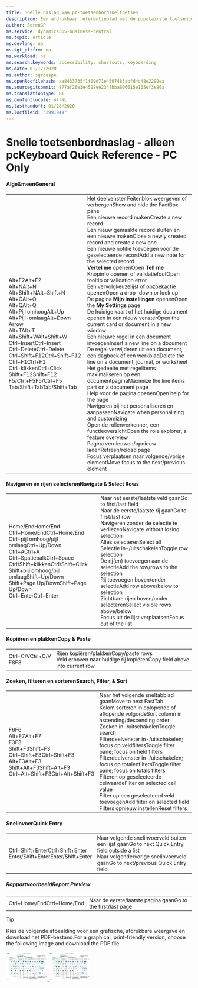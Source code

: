 ```yaml
---
title: Snelle naslag van pc-toetsenbordsneltoetsen
description: Een afdrukbaar referentieblad met de populairste toetsenbordsneltoetsen voor pc-gebruikers.
author: SorenGP
ms.service: dynamics365-business-central
ms.topic: article
ms.devlang: na
ms.tgt_pltfrm: na
ms.workload: na
ms.search.keywords: accessibility, shortcuts, keyboarding
ms.date: 01/17/2020
ms.author: sgroespe
ms.openlocfilehash: aa8433735f1f09d71e4597485abfd4d48e2292ea
ms.sourcegitcommit: 877af26e3e4522ee234fbba606615e105ef3e90a
ms.translationtype: HT
ms.contentlocale: nl-NL
ms.lasthandoff: 01/28/2020
ms.locfileid: "2991949"
---
```

# <a name="keyboard-quick-reference---pc-only"></a><span data-ttu-id="9c96e-103">Snelle toetsenbordnaslag - alleen pc</span><span class="sxs-lookup"><span data-stu-id="9c96e-103">Keyboard Quick Reference - PC Only</span></span>

#### <a name="general"></a><span data-ttu-id="9c96e-104">Alge&meen</span><span class="sxs-lookup"><span data-stu-id="9c96e-104">General</span></span>
|||  
|-|-|
|<span data-ttu-id="9c96e-105">Alt+F2</span><span class="sxs-lookup"><span data-stu-id="9c96e-105">Alt+F2</span></span><br /><span data-ttu-id="9c96e-106">Alt+N</span><span class="sxs-lookup"><span data-stu-id="9c96e-106">Alt+N</span></span><br /><span data-ttu-id="9c96e-107">Alt+Shift+N</span><span class="sxs-lookup"><span data-stu-id="9c96e-107">Alt+Shift+N</span></span><br /><span data-ttu-id="9c96e-108">Alt+O</span><span class="sxs-lookup"><span data-stu-id="9c96e-108">Alt+O</span></span><br /><span data-ttu-id="9c96e-109">Alt+Q</span><span class="sxs-lookup"><span data-stu-id="9c96e-109">Alt+Q</span></span><br /><span data-ttu-id="9c96e-110">Alt+Pijl omhoog</span><span class="sxs-lookup"><span data-stu-id="9c96e-110">Alt+Up</span></span><br /><span data-ttu-id="9c96e-111">Alt+Pijl-omlaag</span><span class="sxs-lookup"><span data-stu-id="9c96e-111">Alt+Down Arrow</span></span><br /><span data-ttu-id="9c96e-112">Alt+T</span><span class="sxs-lookup"><span data-stu-id="9c96e-112">Alt+T</span></span><br /><span data-ttu-id="9c96e-113">Alt+Shift+W</span><span class="sxs-lookup"><span data-stu-id="9c96e-113">Alt+Shift+W</span></span><br /><span data-ttu-id="9c96e-114">Ctrl+Insert</span><span class="sxs-lookup"><span data-stu-id="9c96e-114">Ctrl+Insert</span></span><br /><span data-ttu-id="9c96e-115">Ctrl-Delete</span><span class="sxs-lookup"><span data-stu-id="9c96e-115">Ctrl-Delete</span></span><br /><span data-ttu-id="9c96e-116">Ctrl+Shift+F12</span><span class="sxs-lookup"><span data-stu-id="9c96e-116">Ctrl+Shift+F12</span></span><br /><span data-ttu-id="9c96e-117">Ctrl+F1</span><span class="sxs-lookup"><span data-stu-id="9c96e-117">Ctrl+F1</span></span><br /><span data-ttu-id="9c96e-118">Ctrl+klikken</span><span class="sxs-lookup"><span data-stu-id="9c96e-118">Ctrl+Click</span></span><br /><span data-ttu-id="9c96e-119">Shift+F12</span><span class="sxs-lookup"><span data-stu-id="9c96e-119">Shift+F12</span></span><br /><span data-ttu-id="9c96e-120">F5/Ctrl+F5</span><span class="sxs-lookup"><span data-stu-id="9c96e-120">F5/Ctrl+F5</span></span><br /><span data-ttu-id="9c96e-121">Tab/Shift+Tab</span><span class="sxs-lookup"><span data-stu-id="9c96e-121">Tab/Shift+Tab</span></span><br />|<span data-ttu-id="9c96e-122">Het deelvenster Feitenblok weergeven of verbergen</span><span class="sxs-lookup"><span data-stu-id="9c96e-122">Show and hide the FactBox pane</span></span><br /><span data-ttu-id="9c96e-123">Een nieuwe record maken</span><span class="sxs-lookup"><span data-stu-id="9c96e-123">Create a new record</span></span><br /><span data-ttu-id="9c96e-124">Een nieuw gemaakte record sluiten en een nieuwe maken</span><span class="sxs-lookup"><span data-stu-id="9c96e-124">Close a newly created record and create a new one</span></span><br /><span data-ttu-id="9c96e-125">Een nieuwe notitie toevoegen voor de geselecteerde record</span><span class="sxs-lookup"><span data-stu-id="9c96e-125">Add a new note for the selected record</span></span><br /><span data-ttu-id="9c96e-126">**Vertel me** openen</span><span class="sxs-lookup"><span data-stu-id="9c96e-126">Open **Tell me**</span></span><br /><span data-ttu-id="9c96e-127">Knopinfo openen of validatiefout</span><span class="sxs-lookup"><span data-stu-id="9c96e-127">Open tooltip or validation error</span></span><br /><span data-ttu-id="9c96e-128">Een vervolgkeuzelijst of opzoekactie openen</span><span class="sxs-lookup"><span data-stu-id="9c96e-128">Open a drop-down or look up</span></span><br /><span data-ttu-id="9c96e-129">De pagina **Mijn instellingen** openen</span><span class="sxs-lookup"><span data-stu-id="9c96e-129">Open the **My Settings** page</span></span><br /><span data-ttu-id="9c96e-130">De huidige kaart of het huidige document openen in een nieuw venster</span><span class="sxs-lookup"><span data-stu-id="9c96e-130">Open the current card or document in a new window</span></span><br /><span data-ttu-id="9c96e-131">Een nieuwe regel in een document invoegen</span><span class="sxs-lookup"><span data-stu-id="9c96e-131">Insert a new line on a document</span></span><br /><span data-ttu-id="9c96e-132">De regel verwijderen uit een document, een dagboek of een werkblad</span><span class="sxs-lookup"><span data-stu-id="9c96e-132">Delete the line on a document, journal, or worksheet</span></span><br /><span data-ttu-id="9c96e-133">Het gedeelte met regelitems maximaliseren op een documentpagina</span><span class="sxs-lookup"><span data-stu-id="9c96e-133">Maximize the line items part on a document page</span></span><br /><span data-ttu-id="9c96e-134">Help voor de pagina openen</span><span class="sxs-lookup"><span data-stu-id="9c96e-134">Open help for the page</span></span><br /><span data-ttu-id="9c96e-135">Navigeren bij het personaliseren en aanpassen</span><span class="sxs-lookup"><span data-stu-id="9c96e-135">Navigate when personalizing and customizing</span></span><br /><span data-ttu-id="9c96e-136">Open de rollenverkenner, een functieoverzicht</span><span class="sxs-lookup"><span data-stu-id="9c96e-136">Open the role explorer, a feature overview</span></span><br /><span data-ttu-id="9c96e-137">Pagina vernieuwen/opnieuw laden</span><span class="sxs-lookup"><span data-stu-id="9c96e-137">Refresh/reload page</span></span><br /><span data-ttu-id="9c96e-138">Focus verplaatsen naar volgende/vorige element</span><span class="sxs-lookup"><span data-stu-id="9c96e-138">Move focus to the next/previous element</span></span>|

#### <a name="navigate--select-rows"></a><span data-ttu-id="9c96e-139">Navigeren en rijen selecteren</span><span class="sxs-lookup"><span data-stu-id="9c96e-139">Navigate & Select Rows</span></span>
|||
|-|-|
|<span data-ttu-id="9c96e-140">Home/End</span><span class="sxs-lookup"><span data-stu-id="9c96e-140">Home/End</span></span><br /><span data-ttu-id="9c96e-141">Ctrl+Home/End</span><span class="sxs-lookup"><span data-stu-id="9c96e-141">Ctrl+Home/End</span></span> <br /><span data-ttu-id="9c96e-142">Ctrl+pijl omhoog/pijl omlaag</span><span class="sxs-lookup"><span data-stu-id="9c96e-142">Ctrl+Up/Down</span></span><br /><span data-ttu-id="9c96e-143">Ctrl+A</span><span class="sxs-lookup"><span data-stu-id="9c96e-143">Ctrl+A</span></span> <br /><span data-ttu-id="9c96e-144">Ctrl+Spatiebalk</span><span class="sxs-lookup"><span data-stu-id="9c96e-144">Ctrl+Space</span></span><br /><span data-ttu-id="9c96e-145">Ctrl/Shift+klikken</span><span class="sxs-lookup"><span data-stu-id="9c96e-145">Ctrl/Shift+Click</span></span><br /><span data-ttu-id="9c96e-146">Shift+pijl omhoog/pijl omlaag</span><span class="sxs-lookup"><span data-stu-id="9c96e-146">Shift+Up/Down</span></span><br /><span data-ttu-id="9c96e-147">Shift+Page Up/Down</span><span class="sxs-lookup"><span data-stu-id="9c96e-147">Shift+Page Up/Down</span></span><br /><span data-ttu-id="9c96e-148">Ctrl+Enter</span><span class="sxs-lookup"><span data-stu-id="9c96e-148">Ctrl+Enter</span></span>|<span data-ttu-id="9c96e-149">Naar het eerste/laatste veld gaan</span><span class="sxs-lookup"><span data-stu-id="9c96e-149">Go to first/last field</span></span><br /><span data-ttu-id="9c96e-150">Naar de eerste/laatste rij gaan</span><span class="sxs-lookup"><span data-stu-id="9c96e-150">Go to first/last row</span></span><br /><span data-ttu-id="9c96e-151">Navigeren zonder de selectie te verliezen</span><span class="sxs-lookup"><span data-stu-id="9c96e-151">Navigate without losing selection</span></span><br /><span data-ttu-id="9c96e-152">Alles selecteren</span><span class="sxs-lookup"><span data-stu-id="9c96e-152">Select all</span></span><br /><span data-ttu-id="9c96e-153">Selectie in-/uitschakelen</span><span class="sxs-lookup"><span data-stu-id="9c96e-153">Toggle row selection</span></span><br /> <span data-ttu-id="9c96e-154">De rij(en) toevoegen aan de selectie</span><span class="sxs-lookup"><span data-stu-id="9c96e-154">Add the row/rows to the selection</span></span><br /><span data-ttu-id="9c96e-155">Rij toevoegen boven/onder selectie</span><span class="sxs-lookup"><span data-stu-id="9c96e-155">Add row above/below to selection</span></span><br /><span data-ttu-id="9c96e-156">Zichtbare rijen boven/onder selecteren</span><span class="sxs-lookup"><span data-stu-id="9c96e-156">Select visible rows above/below</span></span> <br /><span data-ttu-id="9c96e-157">Focus uit de lijst verplaatsen</span><span class="sxs-lookup"><span data-stu-id="9c96e-157">Focus out of the list</span></span>|

#### <a name="copy--paste"></a><span data-ttu-id="9c96e-158">Kopiëren en plakken</span><span class="sxs-lookup"><span data-stu-id="9c96e-158">Copy & Paste</span></span>
|||
|-|-|
|<span data-ttu-id="9c96e-159">Ctrl+C/V</span><span class="sxs-lookup"><span data-stu-id="9c96e-159">Ctrl+C/V</span></span><br /><span data-ttu-id="9c96e-160">F8</span><span class="sxs-lookup"><span data-stu-id="9c96e-160">F8</span></span>|<span data-ttu-id="9c96e-161">Rijen kopiëren/plakken</span><span class="sxs-lookup"><span data-stu-id="9c96e-161">Copy/paste rows</span></span><br /><span data-ttu-id="9c96e-162">Veld erboven naar huidige rij kopiëren</span><span class="sxs-lookup"><span data-stu-id="9c96e-162">Copy field above into current row</span></span>|

#### <a name="search-filter--sort"></a><span data-ttu-id="9c96e-163">Zoeken, filteren en sorteren</span><span class="sxs-lookup"><span data-stu-id="9c96e-163">Search, Filter, & Sort</span></span>
|||
|-|-|
|<span data-ttu-id="9c96e-164">F6</span><span class="sxs-lookup"><span data-stu-id="9c96e-164">F6</span></span><br /><span data-ttu-id="9c96e-165">Alt+F7</span><span class="sxs-lookup"><span data-stu-id="9c96e-165">Alt+F7</span></span><br /><span data-ttu-id="9c96e-166">F3</span><span class="sxs-lookup"><span data-stu-id="9c96e-166">F3</span></span><br /><span data-ttu-id="9c96e-167">Shift+F3</span><span class="sxs-lookup"><span data-stu-id="9c96e-167">Shift+F3</span></span><br /><span data-ttu-id="9c96e-168">Ctrl+Shift+F3</span><span class="sxs-lookup"><span data-stu-id="9c96e-168">Ctrl+Shift+F3</span></span><br /><span data-ttu-id="9c96e-169">Alt+F3</span><span class="sxs-lookup"><span data-stu-id="9c96e-169">Alt+F3</span></span><br /><span data-ttu-id="9c96e-170">Shift+Alt+F3</span><span class="sxs-lookup"><span data-stu-id="9c96e-170">Shift+Alt+F3</span></span><br /><span data-ttu-id="9c96e-171">Ctrl+Alt+Shift+F3</span><span class="sxs-lookup"><span data-stu-id="9c96e-171">Ctrl+Alt+Shift+F3</span></span>|<span data-ttu-id="9c96e-172">Naar het volgende sneltabblad gaan</span><span class="sxs-lookup"><span data-stu-id="9c96e-172">Move to next FastTab</span></span><br /><span data-ttu-id="9c96e-173">Kolom sorteren in oplopende of aflopende volgorde</span><span class="sxs-lookup"><span data-stu-id="9c96e-173">Sort column in ascending/descending order</span></span><br /><span data-ttu-id="9c96e-174">Zoeken in-/uitschakelen</span><span class="sxs-lookup"><span data-stu-id="9c96e-174">Toggle search</span></span><br /><span data-ttu-id="9c96e-175">Filterdeelvenster in-/uitschakelen; focus op veldfilters</span><span class="sxs-lookup"><span data-stu-id="9c96e-175">Toggle filter pane; focus on field filters</span></span><br /><span data-ttu-id="9c96e-176">Filterdeelvenster in-/uitschakelen; focus op totalenfilters</span><span class="sxs-lookup"><span data-stu-id="9c96e-176">Toggle filter pane; focus on totals filters</span></span><br /><span data-ttu-id="9c96e-177">Filteren op geselecteerde celwaarde</span><span class="sxs-lookup"><span data-stu-id="9c96e-177">Filter on selected cell value</span></span><br /><span data-ttu-id="9c96e-178">Filter op een geselecteerd veld toevoegen</span><span class="sxs-lookup"><span data-stu-id="9c96e-178">Add filter on selected field</span></span><br /><span data-ttu-id="9c96e-179">Filters opnieuw instellen</span><span class="sxs-lookup"><span data-stu-id="9c96e-179">Reset filters</span></span>|

#### <a name="quick-entry"></a><span data-ttu-id="9c96e-180">Snelinvoer</span><span class="sxs-lookup"><span data-stu-id="9c96e-180">Quick Entry</span></span>
|||
|-|-|
|<span data-ttu-id="9c96e-181">Ctrl+Shift+Enter</span><span class="sxs-lookup"><span data-stu-id="9c96e-181">Ctrl+Shift+Enter</span></span><br /><span data-ttu-id="9c96e-182">Enter/Shift+Enter</span><span class="sxs-lookup"><span data-stu-id="9c96e-182">Enter/Shift+Enter</span></span>|<span data-ttu-id="9c96e-183">Naar volgende snelinvoerveld buiten een lijst gaan</span><span class="sxs-lookup"><span data-stu-id="9c96e-183">Go to next Quick Entry field outside a list</span></span><br /><span data-ttu-id="9c96e-184">Naar volgende/vorige snelinvoerveld gaan</span><span class="sxs-lookup"><span data-stu-id="9c96e-184">Go to next/previous Quick Entry field</span></span>|


##### <a name="report-preview"></a><span data-ttu-id="9c96e-185">Rapportvoorbeeld</span><span class="sxs-lookup"><span data-stu-id="9c96e-185">Report Preview</span></span>
|||
|-|-|
|<span data-ttu-id="9c96e-186">Ctrl+Home/End</span><span class="sxs-lookup"><span data-stu-id="9c96e-186">Ctrl+Home/End</span></span>|<span data-ttu-id="9c96e-187">Naar de eerste/laatste pagina gaan</span><span class="sxs-lookup"><span data-stu-id="9c96e-187">Go to the first/last page</span></span>|

> [!TIP]
> <span data-ttu-id="9c96e-188">Kies de volgende afbeelding voor een grafische, afdrukbare weergave en download het PDF-bestand.</span><span class="sxs-lookup"><span data-stu-id="9c96e-188">For a graphical, print-friendly version, choose the following image and download the PDF file.</span></span>
>
> <span data-ttu-id="9c96e-189">[ ![](media/keyboard_shortcut_inline.png) ](media/keyboard_shortcuts.pdf)</span><span class="sxs-lookup"><span data-stu-id="9c96e-189">[ ![](media/keyboard_shortcut_inline.png) ](media/keyboard_shortcuts.pdf)</span></span>
